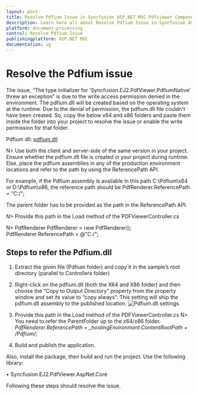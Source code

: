 ```yaml
---
layout: post
title: Resolve Pdfium Issue in Syncfusion ASP.NET MVC Pdfviewer Component
description: Learn here all about Resolve Pdfium Issue in Syncfusion ASP.NET MVC Pdfviewer component of Syncfusion Essential JS 2 and more.
platform: document-processing
control: Resolve Pdfium Issue
publishingplatform: ASP.NET MVC
documentation: ug
---
```



# Resolve the Pdfium issue

The issue, “The type initializer for 'Syncfusion.EJ2.PdfViewer.PdfiumNative' threw an exception” is due to the write access permission denied in the environment. The pdfium.dll will be created based on the operating system at the runtime. Due to the denial of permission, the pdfium.dll file couldn't have been created. So, copy the below x64 and x86 folders and paste them inside the folder into your project to resolve the issue or enable the write permission for that folder.

Pdfium dll: [pdfium.dll](https://www.syncfusion.com/downloads/support/directtrac/general/ze/Pdfium1515619754.zip)

N> Use both the client and server-side of the same version in your project.
<br/> Ensure whether the pdfium.dll file is created in your project during runtime. Else, place the pdfium assemblies in any of the production environment locations and refer to the path by using the ReferencePath API.

For example, if the Pdfium assembly is available in this path C:\Pdfium\x64 or D:\Pdfium\x86, the reference path should be PdfRenderer.ReferencePath = "C:/";

The parent folder has to be provided as the path in the ReferencePath API.

N> Provide this path in the Load method of the PDFViewerController.cs

N> PdfRenderer PdfRenderer = new PdfRenderer();
<br/> PdfRenderer.ReferencePath = @"C:/";

## Steps to refer the Pdfium.dll

1. Extract the given file (Pdfium folder) and copy it in the sample’s root directory (parallel to Controllers folder)

2. Right-click on the pdfium.dll (both the X64 and X86 folder) and then choose the “Copy to Output Directory” property from the property window and set its value to “copy always”. This setting will ship the pdfium.dll assembly to the published location.
![Pdfium.dll settings](../../images/pdfium_dll_settings.png)

3. Provide this path in the Load method of the PDFViewerController.cs
N> You need to refer the ParentFolder up to the x64/x86 folder.
*PdfRenderer.ReferencePath = _hostingEnvironment.ContentRootPath + /Pdfium/;*

4. Build and publish the application.

Also, install the package, then build and run the project. Use the following library:

•   Syncfusion.EJ2.PdfViewer.AspNet.Core

Following these steps should resolve the issue.
